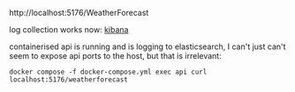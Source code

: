 http://localhost:5176/WeatherForecast

log collection works now: [kibana](http://localhost:5601/app/discover#/?_g=(filters:!(),refreshInterval:(pause:!t,value:60000),time:(from:now-15m,to:now))&_a=(columns:!(),filters:!(),index:f3e0667e-2a7a-45eb-9ea6-55a7fa0873c5,interval:auto,query:(language:kuery,query:''),sort:!(!('@timestamp',desc))))

containerised api is running and is logging to elasticsearch, I can't just can't seem to expose api ports to the host, but that is irrelevant:

```
docker compose -f docker-compose.yml exec api curl localhost:5176/weatherforecast
```
